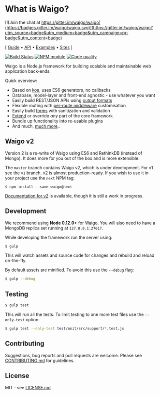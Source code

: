 # What is Waigo?

[![Join the chat at https://gitter.im/waigo/waigo](https://badges.gitter.im/waigo/waigo.svg)](https://gitter.im/waigo/waigo?utm_source=badge&utm_medium=badge&utm_campaign=pr-badge&utm_content=badge)

\[ [Guide](http://waigojs.com/guide.html) • [API](http://waigojs.com/api/) • [Examples](http://waigojs.com/examples/) • [Sites](http://waigojs.com/sites.html) \]

[![Build Status](https://secure.travis-ci.org/waigo/waigo.png)](http://travis-ci.org/waigo/waigo) [![NPM module](https://badge.fury.io/js/waigo.png)](https://npmjs.org/package/waigo) [![Code quality](https://codeclimate.com/github/waigo/waigo.png)](https://codeclimate.com/github/waigo/waigo)

Waigo is a Node.js framework for building scalable and maintainable web 
application back-ends.


Quick overview:

 * Based on [koa](http://koajs.com/), uses ES6 generators, no callbacks
 * Database, model-layer and front-end agnostic - use whatever you want
 * Easily build REST/JSON APIs using [output formats](#views-and-output-formats)
 * Flexible routing with [per-route middleware](#routing) customisation
 * Easily build [forms](#forms) with sanitization and validation
 * [Extend](#extend-and-override) or override _any_ part of the core framework
 * Bundle up functionality into re-usable [plugins](#plugins)
 * And much, [much more](http://waigojs.com)..

## Waigo v2

Version 2 is a re-write of Waigo using ES6 and RethinkDB (instead of Mongo). It 
does more for you out of the box and is more extensible.

The `master` branch contains Waigo v2, which is under development. For v1 see the `v1` branch. v2 is almost production-ready. If you wish to use it in your project use the 
`next` NPM tag:

```shell
$ npm install --save waigo@next
```

[Documentation for v2](https://hiddentao.gitbooks.io/waigo-documentation/content/) is available, though it is still a work in progress.
 

## Development 

We recommend using **Node 0.12.0+** for Waigo. You will also need to have a 
MongoDB replica set running at `127.0.0.1:27017`.

While developing the framework run the server using:

```bash
$ gulp
```

This will watch assets and source code for changes and rebuild and reload 
on-the-fly.

By default assets are minified. To avoid this use the `--debug` flag:

```bash
$ gulp --debug
```

## Testing

```bash
$ gulp test
```

This will run all the tests. To limit testing to one more test files use the 
`--only-test` option:

```bash
$ gulp test --only-test test/unit/src/support/*.test.js
```



## Contributing

Suggestions, bug reports and pull requests are welcome. Please see [CONTRIBUTING.md](https://github.com/waigo/waigo/blob/master/CONTRIBUTING.md) for guidelines.

## License

MIT - see [LICENSE.md](https://github.com/waigo/waigo/blob/master/LICENSE.md)

